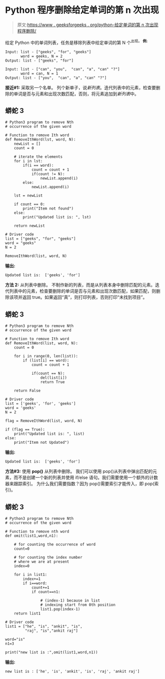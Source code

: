# Python 程序删除给定单词的第 n 次出现

> 原文:[https://www . geeksforgeeks . org/python-给定单词的第 n 次出现程序删除/](https://www.geeksforgeeks.org/python-program-to-remove-nth-occurrence-of-the-given-word/)

给定 Python 中的单词列表，任务是移除列表中给定单词的第 N 个<sup>出现。
**例:**</sup> 

```
Input: list - ["geeks", "for", "geeks"]
       word = geeks, N = 2
Output: list - ["geeks", "for"]

Input: list - ["can", "you",  "can", "a", "can" "?"]
       word = can, N = 1
Output: list - ["you",  "can", "a", "can" "?"]
```

**接近#1:** 采取另一个名单。
列个新单子，说*新列表*。迭代列表中的元素，检查要删除的单词是否与元素和出现次数匹配，否则，将元素追加到*新列表*中。

## 蟒蛇 3

```
# Python3 program to remove Nth
# occurrence of the given word

# Function to remove Ith word
def RemoveIthWord(lst, word, N):
    newList = []
    count = 0

    # iterate the elements
    for i in lst:
        if(i == word):
            count = count + 1
            if(count != N):
                newList.append(i)
        else:
            newList.append(i)

    lst = newList

    if count == 0:
        print("Item not found")
    else:
        print("Updated list is: ", lst)   

    return newList

# Driver code
list = ["geeks", "for", "geeks"]
word = "geeks"
N = 2

RemoveIthWord(list, word, N)
```

**输出:**

```
Updated list is:  ['geeks', 'for']
```

**方法 2:** 从列表中删除。
不制作新的列表，而是从列表本身中删除匹配的元素。迭代列表中的元素，检查要删除的单词是否与元素和出现次数匹配，如果匹配，则删除该项并返回 true。如果返回“真”，则打印列表，否则打印“未找到项目”。

## 蟒蛇 3

```
# Python3 program to remove Nth
# occurrence of the given word

# Function to remove Ith word
def RemoveIthWord(list, word, N):
    count = 0

    for i in range(0, len(list)):
        if (list[i] == word):
            count = count + 1

            if(count == N):
                del(list[i])
                return True

    return False

# Driver code
list = ['geeks', 'for', 'geeks']
word = 'geeks'
N = 2

flag = RemoveIthWord(list, word, N)

if (flag == True):
    print("Updated list is: ", list)
else:
    print("Item not Updated")
```

**输出:**

```
Updated list is:  ['geeks', 'for']
```

**方法#3:** 使用 **pop()** 从列表中删除。
我们可以使用 pop()从列表中弹出匹配的元素，而不是创建一个新的列表并使用 if/else 语句。我们需要使用一个额外的计数器来跟踪索引。
为什么我们需要指数？因为 pop()需要索引才能传入，即 pop(索引)。

## 蟒蛇 3

```
# Python3 program to remove Nth
# occurrence of the given word

# Function to remove nth word
def omit(list1,word,n1):

    # for counting the occurrence of word
    count=0

    # for counting the index number
    # where we are at present            
    index=0  

    for i in list1:
        index+=1
        if i==word:
            count+=1
            if count==n1:

                # (index-1) because in list
                # indexing start from 0th position
                list1.pop(index-1) 
    return list1

# Driver code
list1 = ["he", "is", "ankit", "is",
         "raj", "is","ankit raj"]

word="is"
n1=3

print("new list is :",omit(list1,word,n1))
```

**输出:**

```
new list is : ['he', 'is', 'ankit', 'is', 'raj', 'ankit raj']
```